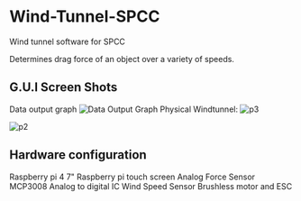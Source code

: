 # Wind-Tunnel-SPCC
Wind tunnel software for SPCC

Determines drag force of an object over a variety of speeds.
## G.U.I Screen Shots
Data output graph
![Data Output Graph](https://github.com/Happypig123123/Wind-Tunnel-SPCC/readmeFig/Picture1.png?raw=true)
Physical Windtunnel:
![p3](https://github.com/Happypig123123/Wind-Tunnel-SPCC/readmeFig/p3.jpg?raw=true)

![p2](https://github.com/Happypig123123/Wind-Tunnel-SPCC/readmeFig/p2.jpg?raw=true)
## Hardware configuration
Raspberry pi 4
7" Raspberry pi touch screen
Analog Force Sensor 
MCP3008 Analog to digital IC
Wind Speed Sensor
Brushless motor and ESC



